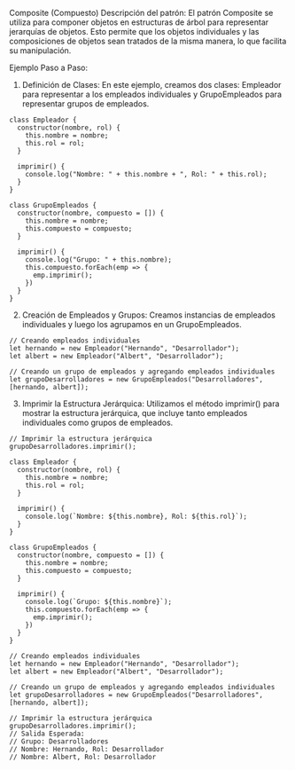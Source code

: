 Composite (Compuesto)
Descripción del patrón:
El patrón Composite se utiliza para componer objetos en estructuras de árbol para representar jerarquías de objetos. Esto permite que los objetos individuales y las composiciones de objetos sean tratados de la misma manera, lo que facilita su manipulación.

Ejemplo Paso a Paso:
1. Definición de Clases:
En este ejemplo, creamos dos clases: Empleador para representar a los empleados individuales y GrupoEmpleados para representar grupos de empleados.

```
class Empleador {
  constructor(nombre, rol) {
    this.nombre = nombre;
    this.rol = rol;
  }
  
  imprimir() {
    console.log("Nombre: " + this.nombre + ", Rol: " + this.rol);
  }
}

class GrupoEmpleados {
  constructor(nombre, compuesto = []) {
    this.nombre = nombre;
    this.compuesto = compuesto;
  }
  
  imprimir() {
    console.log("Grupo: " + this.nombre);
    this.compuesto.forEach(emp => {
      emp.imprimir();
    })
  }
}
```

2. Creación de Empleados y Grupos:
Creamos instancias de empleados individuales y luego los agrupamos en un GrupoEmpleados.

```
// Creando empleados individuales
let hernando = new Empleador("Hernando", "Desarrollador");
let albert = new Empleador("Albert", "Desarrollador");

// Creando un grupo de empleados y agregando empleados individuales
let grupoDesarrolladores = new GrupoEmpleados("Desarrolladores", [hernando, albert]);
```

3. Imprimir la Estructura Jerárquica:
Utilizamos el método imprimir() para mostrar la estructura jerárquica, que incluye tanto empleados individuales como grupos de empleados.

```
// Imprimir la estructura jerárquica
grupoDesarrolladores.imprimir();
```

```
class Empleador {
  constructor(nombre, rol) {
    this.nombre = nombre;
    this.rol = rol;
  }
  
  imprimir() {
    console.log(`Nombre: ${this.nombre}, Rol: ${this.rol}`);
  }
}

class GrupoEmpleados {
  constructor(nombre, compuesto = []) {
    this.nombre = nombre;
    this.compuesto = compuesto;
  }
  
  imprimir() {
    console.log(`Grupo: ${this.nombre}`);
    this.compuesto.forEach(emp => {
      emp.imprimir();
    })
  }
}

// Creando empleados individuales
let hernando = new Empleador("Hernando", "Desarrollador");
let albert = new Empleador("Albert", "Desarrollador");

// Creando un grupo de empleados y agregando empleados individuales
let grupoDesarrolladores = new GrupoEmpleados("Desarrolladores", [hernando, albert]);

// Imprimir la estructura jerárquica
grupoDesarrolladores.imprimir();
// Salida Esperada:
// Grupo: Desarrolladores
// Nombre: Hernando, Rol: Desarrollador
// Nombre: Albert, Rol: Desarrollador
```
